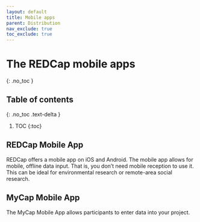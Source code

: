 ```yaml
---
layout: default
title: Mobile apps
parent: Distribution
nav_exclude: true
toc_exclude: true
---
```


# The REDCap mobile apps
{: .no_toc }

## Table of contents
{: .no_toc .text-delta }

1. TOC
{:toc}

## REDCap Mobile App

REDCap offers a mobile app on iOS and Android. The mobile app allows for mobile, offline data input. That is, you don’t need mobile reception to use it. This can be ideal for environmental research or remote-area social research.

## MyCap Mobile App

The MyCap Mobile App allows participants to enter data into your project. 
